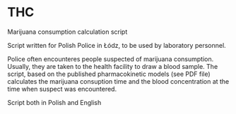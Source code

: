# THC
Marijuana consumption calculation script

Script written for Polish Police in Łódz, to be used by laboratory personnel. 

Police often encounteres people suspected of marijuana consumption. Usually, they are taken to the health facility to draw a blood sample.
The script, based on the published pharmacokinetic models (see PDF file) calculates the marijuana consuption time and the blood concentration at the time when suspect was encountered.

Script both in Polish and English
